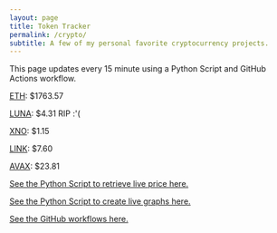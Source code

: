 ```yaml
---
layout: page
title: Token Tracker
permalink: /crypto/
subtitle: A few of my personal favorite cryptocurrency projects.
---
```


 This page updates every 15 minute using a Python Script and GitHub Actions workflow.


<!--BEGINCRYPTOINPUT-->
[ETH](https://smfxfc.github.io/crypto/eth.html): $1763.57

[LUNA](https://smfxfc.github.io/crypto/luna.html): $4.31 RIP :'(

[XNO](https://smfxfc.github.io/crypto/xno.html): $1.15

[LINK](https://smfxfc.github.io/crypto/link.html): $7.60

[AVAX](https://smfxfc.github.io/crypto/avax.html): $23.81

<!--ENDCRYPTOINPUT-->
 
 
[See the Python Script to retrieve live price here.](https://github.com/smfxfc/smfxfc.github.io/blob/master/src/get_cryptos.py)

[See the Python Script to create live graphs here.](https://github.com/smfxfc/smfxfc.github.io/blob/master/src/graph_crypto.py)

[See the GitHub workflows here.](https://github.com/smfxfc/smfxfc.github.io/blob/master/.github/workflows/)
